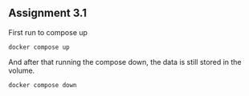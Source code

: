 ## Assignment 3.1

First run to compose up
```
docker compose up
```

And after that running the compose down, the data is still stored in the volume.
```
docker compose down
```
